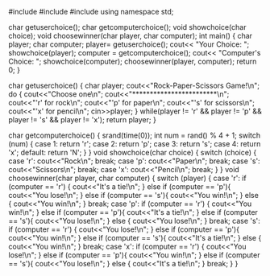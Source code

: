 
#include<iostream>
#include<cstdlib>
#include<ctime>
using namespace std;

char getuserchoice();
char getcomputerchoice();
void showchoice(char choice);
void choosewinner(char player, char computer);
int main() {
    char player;
    char computer;
    player= getuserchoice();
    cout<< "Your Choice: ";
    showchoice(player);
    computer = getcomputerchoice();
    cout<< "Computer's Choice: ";
    showchoice(computer);
    choosewinner(player, computer);
    return 0;
}

char getuserchoice() {
    char player;
    cout<<"Rock-Paper-Scissors Game!\n";
    do {
        cout<<"Choose one\n";
        cout<<"************************\n";
        cout<<"'r' for rock\n";
        cout<<"'p' for paper\n";
        cout<<"'s' for scissors\n";
        cout<<"'x' for pencil\n";
        cin>>player;
    } while(player != 'r' && player != 'p' && player != 's' && player != 'x');
    return player;
}

char getcomputerchoice() {
    srand(time(0));
    int num = rand() % 4 + 1;
    switch (num) {
        case 1: return 'r';
        case 2: return 'p';
        case 3: return 's';
        case 4: return 'x';
        default: return 'N';
    }
}
void showchoice(char choice) {
    switch (choice) {
        case 'r':
            cout<<"Rock\n";
            break;
        case 'p':
            cout<<"Paper\n";
            break;
        case 's':
            cout<<"Scissors\n";
            break;
        case 'x':
            cout<<"Pencil\n";
            break;
    }
}
void choosewinner(char player, char computer) {
    switch (player) {
        case 'r':
            if (computer == 'r') {
                cout<<"It's a tie!\n";
            } else if (computer == 'p'){
                cout<<"You lose!\n";
            } else if (computer == 's'){
                cout<<"You win!\n";
            } else {
                cout<<"You win!\n"; 
            }
            break;
        case 'p':
            if (computer == 'r') {
                cout<<"You win!\n";
            } else if (computer == 'p'){
                cout<<"It's a tie!\n";
            } else if (computer == 's'){
                cout<<"You lose!\n";
            } else {
                cout<<"You lose!\n"; 
            }
            break;
        case 's':
            if (computer == 'r') {
                cout<<"You lose!\n";
            } else if (computer == 'p'){
                cout<<"You win!\n";
            } else if (computer == 's'){
                cout<<"It's a tie!\n";
            } else {
                cout<<"You win!\n"; 
            }
            break;
        case 'x':
            if (computer == 'r') {
                cout<<"You lose!\n"; 
            } else if (computer == 'p'){
                cout<<"You win!\n"; 
            } else if (computer == 's'){
                cout<<"You lose!\n"; 
            } else {
                cout<<"It's a tie!\n";
            }
            break;
    }
}


